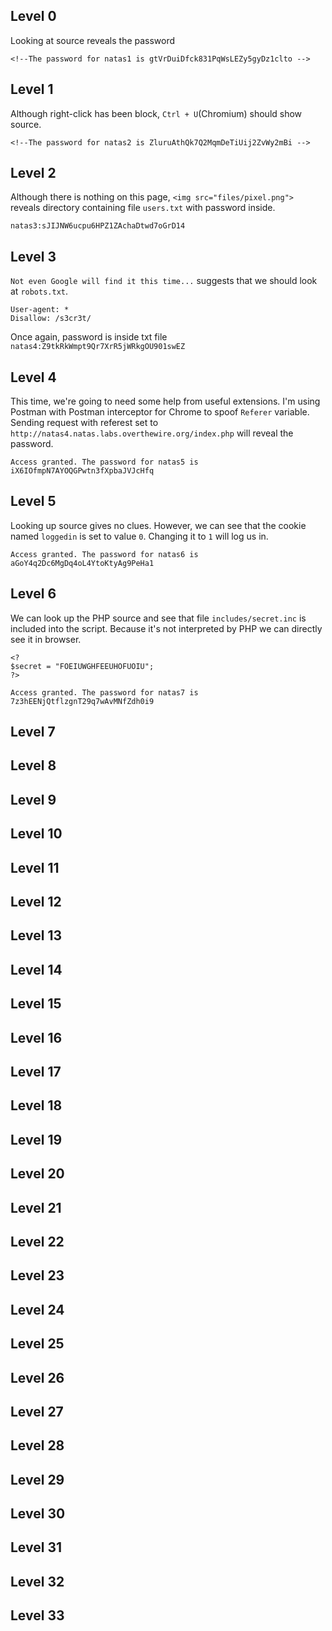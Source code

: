 ## Level 0
Looking at source reveals the password
```
<!--The password for natas1 is gtVrDuiDfck831PqWsLEZy5gyDz1clto -->
```

## Level 1
Although right-click has been block, `Ctrl + U`(Chromium) should show source.
```
<!--The password for natas2 is ZluruAthQk7Q2MqmDeTiUij2ZvWy2mBi -->
```

## Level 2
Although there is nothing on this page, `<img src="files/pixel.png">` reveals directory containing file `users.txt` with password inside.
```
natas3:sJIJNW6ucpu6HPZ1ZAchaDtwd7oGrD14
```

## Level 3
`Not even Google will find it this time...` suggests that we should look at `robots.txt`.
```
User-agent: *
Disallow: /s3cr3t/
```
Once again, password is inside txt file `natas4:Z9tkRkWmpt9Qr7XrR5jWRkgOU901swEZ`

## Level 4
This time, we're going to need some help from useful extensions. I'm using Postman with Postman interceptor for Chrome to spoof `Referer` variable. Sending request with referest set to `http://natas4.natas.labs.overthewire.org/index.php` will reveal the password.
```
Access granted. The password for natas5 is iX6IOfmpN7AYOQGPwtn3fXpbaJVJcHfq
```


## Level 5
Looking up source gives no clues. However, we can see that the cookie named `loggedin` is set to value `0`. Changing it to `1` will log us in.
```
Access granted. The password for natas6 is aGoY4q2Dc6MgDq4oL4YtoKtyAg9PeHa1
```

## Level 6
We can look up the PHP source and see that file `includes/secret.inc` is included into the script. Because it's not interpreted by PHP we can directly see it in browser.
```
<?
$secret = "FOEIUWGHFEEUHOFUOIU";
?>
```
```
Access granted. The password for natas7 is 7z3hEENjQtflzgnT29q7wAvMNfZdh0i9
```

## Level 7
## Level 8
## Level 9
## Level 10
## Level 11
## Level 12
## Level 13
## Level 14
## Level 15
## Level 16
## Level 17
## Level 18
## Level 19
## Level 20
## Level 21
## Level 22
## Level 23
## Level 24
## Level 25
## Level 26
## Level 27
## Level 28
## Level 29
## Level 30
## Level 31
## Level 32
## Level 33

